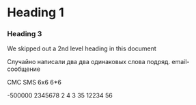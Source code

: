 
# Heading 1

### Heading 3

We skipped out a 2nd level heading in this document

Случайно написали два два одинаковых слова подряд. 
email-сообщение

СМС
SMS
6x6
6*6

-500000
2345678
2
4
3
35
12234
56